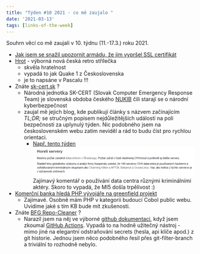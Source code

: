 ```yaml
---
title: "Týden #10 2021 - co mě zaujalo "
date: '2021-03-13'
tags: [links-of-the-week]
---
```


Souhrn věcí co mě zaujali v 10. týdnu (11.-17.3.) roku 2021.

- [Jak jsem se snažil upozornit armádu, že jim vypršel SSL certifikát](https://twitter.com/michalb_cz/status/1370608837837918208)
- [Hrot](https://store.steampowered.com/app/824600/HROT/) - výborná nová česká retro střílečka
    - skvěla hratelnost 
    - vypadá to jak Quake 1 z Československa
    - je to napsáne v Pascalu !!!
- Znáte [sk-cert.sk](https://www.sk-cert.sk) ?
    - Národná jednotka SK-CERT (Slovak Computer Emergency Response Team) je slovenská obdoba českého [NUKIB](https://nukib.cz/) čili starají se o národní kyberbezpečnost
    - zaujal mě jejich blog, kde publikují články s názvem začínajícím *TL;DR;* se stručným popisem nejdůležitějších událostí na poli bezpečnosti za uplynulý týden. Nic podobného jsem na československém webu zatim neviděl a rád to budu číst pro rychlou orientaci.
        - [Např. tento týden](https://www.sk-cert.sk/sk/tldr-praha-aj-oslo-na-muske-hackerov-zneuzivaju-aj-proces-ockovania-10-tyzden/index.html)
        ![](/images/stuff-of-the-week-10-2021_horeli_servery_strasburg.png)
        Zajímavý komentář o používání data centra různými kriminálními aktéry. Skoro to vypadá, že MI5 došla trpělivost :)
- [Komerční banka hledá PHP vývojáře na greenfield projekt](https://kb.jobs.cz/detail-pozice/?id=G2-1555268544-aden_brand0)
    - Zajímavé. Osobně mám PHP v kategorii budoucí Cobol public webu. Uvidíme jaké s tím KB bude mít zkušenosti.
- Znáte [BFG Repo-Cleaner](https://rtyley.github.io/bfg-repo-cleaner/) ?
    - Narazil jsem na něj ve výborné [github dokumentaci](https://docs.github.com/en), když jsem zkoumal [GitHub Actions](https://github.com/features/actions). Vypadá to na hodně užitečný nástroj - mimo jiné na elegantní odstraňování secrets (hesla, api klíče apod.) z git historie. Jednou jsem něco podobného řesil přes git-filter-branch a triviální to rozhodně nebylo.
